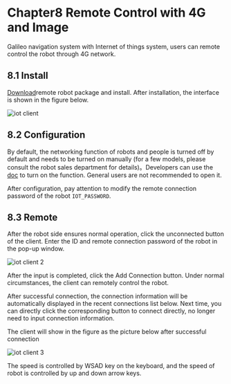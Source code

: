 # Chapter8 Remote Control with 4G and Image

Galileo navigation system with Internet of things system, users can remote control the robot through 4G network.

## 8.1 Install

[Download](http://bwbot.org/s/tEcBiU)remote robot package and install. After installation, the interface is shown in the figure below.

![iot client](./images/iot1.png)

## 8.2 Configuration

By default, the networking function of robots and people is turned off by default and needs to be turned on manually (for a few models, please consult the robot sales department for details)。Developers can use the [doc](http://community.bwbot.org/topic/773/) to turn on the function. General users are not recommended to open it.

After configuration, pay attention to modify the remote connection password of the robot `IOT_PASSWORD`.

## 8.3 Remote

After the robot side ensures normal operation, click the unconnected button of the client. Enter the ID and remote connection password of the robot in the pop-up window.

![iot client 2](./images/iot2.png)

After the input is completed, click the Add Connection button. Under normal circumstances, the client can remotely control the robot.

After successful connection, the connection information will be automatically displayed in the recent connections list below. Next time, you can directly click the corresponding button to connect directly, no longer need to input connection information.

The client will show in the figure as the picture below after successful connection 

![iot client 3](./images/iot3.png)

The speed is controlled by WSAD key on the keyboard, and the speed of robot is controlled by up and down arrow keys.
